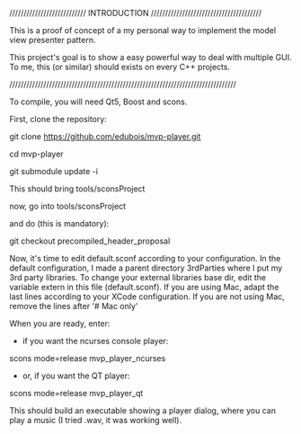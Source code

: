 /////////////////////////// INTRODUCTION ///////////////////////////////////////

This is a proof of concept of a my personal way to implement the 
model view presenter pattern.

This project's goal is to show a easy powerful way to deal with multiple GUI.
To me, this (or similar) should exists on every C++ projects.

////////////////////////////////////////////////////////////////////////////////

To compile, you will need Qt5, Boost and scons.

First, clone the repository:

git clone https://github.com/edubois/mvp-player.git

cd mvp-player

git submodule update -i

This should bring tools/sconsProject

now, go into tools/sconsProject

and do (this is mandatory):

git checkout precompiled_header_proposal


Now, it's time to edit default.sconf according to your configuration.
In the default configuration, I made a parent directory 3rdParties where I put
my 3rd party libraries. To change your external libraries base dir, 
edit the variable extern in this file (default.sconf).
If you are using Mac, adapt the last lines according to your
XCode configuration.
If you are not using Mac, remove the lines after '# Mac only'

When you are ready, enter:

* if you want the ncurses console player:

scons mode=release mvp_player_ncurses

* or, if you want the QT player:

scons mode=release mvp_player_qt

This should build an executable showing a player dialog, where you can play a music (I tried .wav, it was working well).

